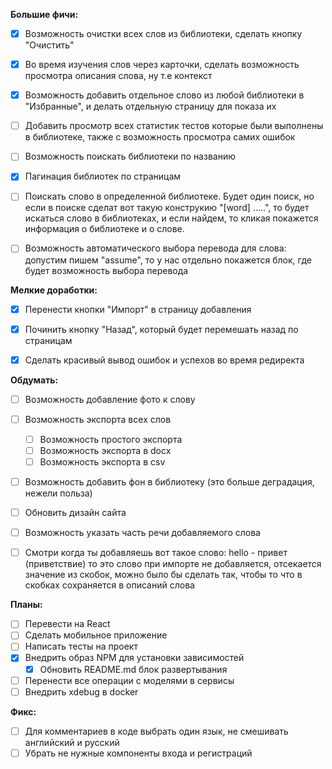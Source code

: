 **Большие фичи:**
- [x] Возможность очистки всех слов из библиотеки, сделать кнопку "Очистить"
- [x] Во время изучения слов через карточки, сделать возможность просмотра описания слова, ну т.е контекст
- [x] Возможность добавить отдельное слово из любой библиотеки в "Избранные", и делать отдельную страницу для показа их
- [ ] Добавить просмотр всех статистик тестов которые были выполнены в библиотеке, также с возможность просмотра самих ошибок
- [ ] Возможность поискать библиотеки по названию
- [x] Пагинация библиотек по страницам
- [ ] Поискать слово в определенной библиотеке. Будет один поиск, но если в поиске сделат вот такую конструкию "[word] .....",
то будет искаться слово в библиотеках, и если найдем, то кликая покажется информация о библиотеке и о слове.
- [ ] Возможность автоматического выбора перевода для слова: допустим пишем "assume", то у нас отдельно покажется блок, где будет возможность
выбора перевода


**Мелкие доработки:**
- [x] Перенести кнопки "Импорт" в страницу добавления
- [x] Починить кнопку "Назад", который будет перемешать назад по страницам
- [x] Сделать красивый вывод ошибок и успехов во время редиректа


**Обдумать:**
- [ ] Возможность добавление фото к слову
- [ ] Возможность экспорта всех слов
  - [ ] Возможность простого экспорта
  - [ ] Возможность экспорта в docx
  - [ ] Возможность экспорта в csv
- [ ] Возможность добавить фон в библиотеку (это больше деградация, нежели польза)
- [ ] Обновить дизайн сайта
- [ ] Возможность указать часть речи добавляемого слова
- [ ] Смотри когда ты добавляешь вот такое слово: hello - привет (приветствие) то это слово при импорте не добавляется,
      отсекается значение из скобок, можно было бы сделать так, чтобы то что в скобках сохраняется в описаний слова


**Планы:**
- [ ] Перевести на React
- [ ] Сделать мобильное приложение
- [ ] Написать тесты на проект
- [x] Внедрить образ NPM для установки зависимостей
  - [x] Обновить README.md блок развертывания
- [ ] Перенести все операции с моделями в сервисы
- [ ] Внедрить xdebug в docker

**Фикс:**
- [ ] Для комментариев в коде выбрать один язык, не смешивать английский и русский
- [ ] Убрать не нужные компоненты входа и регистраций
